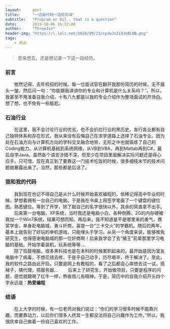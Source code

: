 ```yaml
---
layout:     post
title:      "一边敲代码一边挖石油"
subtitle:   "Program or Oil , that is a question"
date:       2019-10-06 16:22:00
author:     "ThreeJin"
header-img: "https://i.loli.net/2020/09/23/cpdwJsZi93e8LNB.png"
tags:
    - 闲谈
---
```

> 思来想去，还是想记录一下这一段经历。

### 前言
&emsp;&emsp;依然记得，去年校招的时候。每一位面试官在翻开我那份简历的时候，无不眉头一皱，然后问一句：“你能跟我讲讲你的专业和计算机是什么关系吗？”。所以，我甚至不用准备自我介绍，十有八九都是以我的专业介绍作为整场面试的开场白。想了想，也不免有一些尴尬。
### 石油行业
&emsp;&emsp;在这里，我不会讨论行业的优劣，也不会扒拉行业的黑历史。各行各业都有自己独特体系和存在形式，我从来没有后悔自己在求学道路上选择了石油专业。因为处在石油方向与计算机方向的学科交叉融合地带，无形之中也就锻炼了自己的Coding能力。从计算机基础到系统网络，从VB到VBA，再到Matlab再到C#，最后自学Java。虽然各个语言涉猎不深，但至少在项目里面解决实际问题还是得心应手。只可惜，现在真正到了要靠这一门技术吃饭的时候，很多细枝末节的技术问题就暴露出来了。当然，那些都是后话了。
### 我和我的代码
&emsp;&emsp;我到现在也记不得自己是从什么时候开始喜欢编程的，依稀记得高中毕业的时候，梦想着拥有一台自己的电脑。于是我在书桌上用签字笔画了一个键盘的键位图，熟悉键位。等到了开学，除了敲自己的名字很快以外，其余的简直拿不出手。  
&emsp;&emsp;后来第一台电脑，XP系统，当时我还是电脑小白，各种倒腾，2G的内存硬被我加一个Win7系统，结果可想而知。再后来，我不知道是不是哪里来的勇气，携奖学金，单身赴电脑城，勇斗奸商，喜提一台“三卡交火”的学霸机。随后的两年，基本上就告别了好玩的单机游戏，只能埋头于学习。从另一个角度来说，能够推免研究生，也得感谢电脑城的那一位奸商啊！后来我学会了去“猪王”前辈那里学习电脑的基础。开始学着装机，玩系统等等....  
&emsp;&emsp;除了捣鼓电脑，很多黑科技也是在本科的时候累积起来的。最开始是因为室友电脑中了病毒，不想花钱去修，于是乎自己动手，历尽艰辛，终于解决了。至此，我的软件之路由此开启。只要是网上有教程的，看了之后都会心痒想去试一试，搭梯子，搞代理，搭服务器...
&emsp;&emsp;后来上了研究生，开始做项目，只要是程序的问题，感觉就跟喝了红牛一样，熬夜倍儿有精神。于是，简历中的自我介绍开头四个字永远是：<b>热爱编程</b>
### 结语
&emsp;&emsp;在上大学的时候，有一位老师对我们说过：“你们的学习很多时候不能靠兴趣，而要靠动力，以后你们很多人终其一生都没法将自己兴趣作为工作。”所以，我很庆幸自己做着一份自己喜欢的工作。